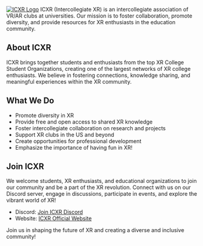 [![ICXR Logo](https://media.discordapp.net/attachments/1120181887810404362/1122054711776923758/ICXR-LinkedInBanner.png?width=1425&height=356)](https://www.icxr.org/) 
ICXR (Intercollegiate XR) is an intercollegiate association of VR/AR clubs at universities. Our mission is to foster collaboration, promote diversity, and provide resources for XR enthusiasts in the education community.

## About ICXR

ICXR brings together students and enthusiasts from the top XR College Student Organizations, creating one of the largest networks of XR college enthusiasts. We believe in fostering connections, knowledge sharing, and meaningful experiences within the XR community.

## What We Do

- Promote diversity in XR
- Provide free and open access to shared XR knowledge
- Foster intercollegiate collaboration on research and projects
- Support XR clubs in the US and beyond
- Create opportunities for professional development
- Emphasize the importance of having fun in XR!

## Join ICXR

We welcome students, XR enthusiasts, and educational organizations to join our community and be a part of the XR revolution. Connect with us on our Discord server, engage in discussions, participate in events, and explore the vibrant world of XR!

- Discord: [Join ICXR Discord](https://discord.com/invite/uh6bZthZ2Z)
- Website: [ICXR Official Website](https://www.icxr.org/)

Join us in shaping the future of XR and creating a diverse and inclusive community!

